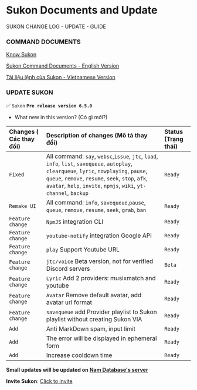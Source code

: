 # Sukon Documents and Update

SUKON CHANGE LOG - UPDATE - GUIDE

### COMMAND DOCUMENTS

[Know Sukon](https://namab.click/#about)

[Sukon Command Documents - English Version](https://github.com/Fubuki-World0510/sukon-change-log/blob/sukon-6.4.0-Update-Patch/command-document-en.md)

[Tài liệu lệnh của Sukon - Vietnamese Version](https://github.com/Fubuki-World0510/sukon-change-log/blob/sukon-6.4.0-Update-Patch/command-document-vi.md)

### UPDATE SUKON

✅ `Sukon` **`Pre release version 6.5.0`**

- What new in this version? (Có gì mới?)

| Changes ( Các thay đổi) | Description of changes (Mô tả thay đổi)    | Status (Trạng thái) |
| :---------------------- | :------------------------------------------------------------------------------------------------------------------------------------------------------------------------------------------- | :------------------ |
| `Fixed`     | All command: `say`, `websc`,`issue`, `jtc`, `load`, `info`, `list`, `savequeue`, `autoplay`, `clearqueue`, `lyric`, `nowplaying`, `pause`, `queue`, `remove`, `resume`, `seek`, `stop`, `afk`, `avatar`, `help`, `invite`, `npmjs`, `wiki`, `yt-channel`, `backup` | `Ready`  |
| `Remake UI`     | All command: `info`, `savequeue`,`pause`, `queue`, `remove`, `resume`, `seek`, `grab`, `ban` | `Ready`  |
| `Feature change`     | `NpmJS` integration CLI | `Ready`  |
| `Feature change`     | `youtube-notify` integration Google API | `Ready`  |
| `Feature change`     | `play` Support Youtube URL | `Ready`  |
| `Feature change`     | `jtc/voice` Beta version, not for verified Discord servers | `Beta`  |
| `Feature change`     | `Lyric` Add 2 providers: musixmatch and youtube | `Ready`  |
| `Feature change`     | `Avatar` Remove default avatar, add avatar url format | `Ready`  |
| `Feature change`     | `savequeue` add Provider playlist to Sukon playlist without creating Sukon VIA | `Ready`  |
| `Add`     | Anti MarkDown spam, input limit | `Ready`  |
| `Add`     | The error will be displayed in ephemeral form | `Ready`  |
| `Add`     | Increase cooldown time | `Ready`  |


**Small updates will be updated on [Nam Database's server](https://discord.gg/4avukvUBFM)**

**Invite Sukon**: [Click to invite](https://discordapp.com/oauth2/authorize?client_id=961251733974188162)
